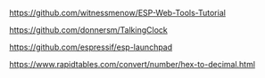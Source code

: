 https://github.com/witnessmenow/ESP-Web-Tools-Tutorial

https://github.com/donnersm/TalkingClock

https://github.com/espressif/esp-launchpad

https://www.rapidtables.com/convert/number/hex-to-decimal.html
